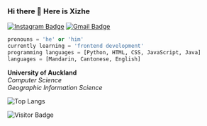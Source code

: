 ### Hi there 👋 Here is Xizhe

[![Instagram Badge](https://img.shields.io/badge/-raymond_lin_xi_zhe-purple?style=flat-square&logo=instagram&logoColor=white&link=https://www.instagram.com/raymond_lin_xi_zhe/)](https://www.instagram.com/raymond_lin_xi_zhe/)
[![Gmail Badge](https://img.shields.io/badge/-linxizhe123@live.com-c14438?style=flat-square&logo=Gmail&logoColor=white&link=mailto:linxizhe123@live.com)](mailto:linxizhe123@live.com)

<!-- - 😄 Pronouns: 'he' || 'him';
- 🌱 I’m currently learning frontend development;
- 🔭 Languages: [Python, JS, HTML, CSS] -->

``` Python
pronouns = 'he' or 'him'
currently learning = 'frontend development'
programming languages = [Python, HTML, CSS, JavaScript, Java]
languages = [Mandarin, Cantonese, English]
```

**University of Auckland** <br />
*Computer Science* <br />
*Geographic Information Science* <br />

![Top Langs](https://github-readme-stats.vercel.app/api/top-langs/?username=RaysLinn&hide=TeX,Jupyter&layout=compact)

![Visitor Badge](https://visitor-badge.laobi.icu/badge?page_id=RaysLinn.visitor-badge)
